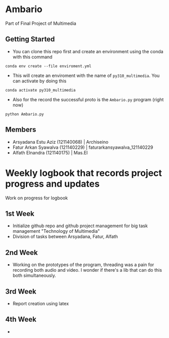 # Ambario

Part of Final Project of Multimedia

## Getting Started

- You can clone this repo first and create an environment using the conda with this command

```
conda env create --file enviroment.yml
```

- This will create an enviroment with the name of `py310_multimedia`. You can activate by doing this

```
conda activate py310_multimedia
```

- Also for the record the successful proto is the `Ambario.py` program (right now)

```
python Ambario.py
```

## Members

- Arsyadana Estu Aziz (121140068) | Archiseino
- Fatur Arkan Syawalva (121140229) |
  faturarkansyawalva_121140229
- Alfath Elnandra (121140175) |
  Mas.El

# Weekly logbook that records project progress and updates

Work on progress for logbook

## 1st Week

- Initialize github repo and github project management for big task management "Technology of Multimedia"
- Division of tasks between Arsyadana, Fatur, Alfath

## 2nd Week

- Working on the prototypes of the program, threading was a pain for recording both audio and video. I wonder if there's a lib that can do this both simultaneously.

## 3rd Week

- Report creation using latex

## 4th Week

-

```

```
